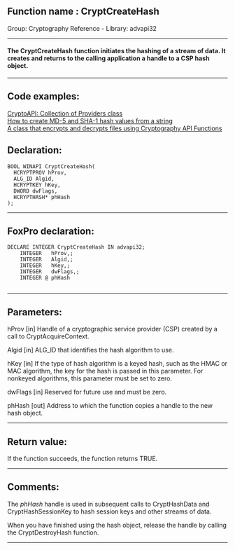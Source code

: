 
## Function name : CryptCreateHash
Group: Cryptography Reference - Library: advapi32    
***  


#### The CryptCreateHash function initiates the hashing of a stream of data. It creates and returns to the calling application a handle to a CSP hash object.
***  


## Code examples:
[CryptoAPI: Collection of Providers class](../../samples/sample_463.md)  
[How to create MD-5 and SHA-1 hash values from a string](../../samples/sample_483.md)  
[A class that encrypts and decrypts files using Cryptography API Functions](../../samples/sample_511.md)  

## Declaration:
```foxpro  
BOOL WINAPI CryptCreateHash(
  HCRYPTPROV hProv,
  ALG_ID Algid,
  HCRYPTKEY hKey,
  DWORD dwFlags,
  HCRYPTHASH* phHash
);  
```  
***  


## FoxPro declaration:
```foxpro  
DECLARE INTEGER CryptCreateHash IN advapi32;
	INTEGER   hProv,;
	INTEGER   Algid,;
	INTEGER   hKey,;
	INTEGER   dwFlags,;
	INTEGER @ phHash
  
```  
***  


## Parameters:
hProv 
[in] Handle of a cryptographic service provider (CSP) created by a call to CryptAcquireContext. 

Algid 
[in] ALG_ID that identifies the hash algorithm to use. 

hKey 
[in] If the type of hash algorithm is a keyed hash, such as the HMAC or MAC algorithm, the key for the hash is passed in this parameter. For nonkeyed algorithms, this parameter must be set to zero.

dwFlags 
[in] Reserved for future use and must be zero. 

phHash 
[out] Address to which the function copies a handle to the new hash object.   
***  


## Return value:
If the function succeeds, the function returns TRUE.  
***  


## Comments:
The <Em>phHash</Em> handle is used in subsequent calls to CryptHashData and CryptHashSessionKey to hash session keys and other streams of data.  
  
When you have finished using the hash object, release the handle by calling the CryptDestroyHash function.   
  
***  

